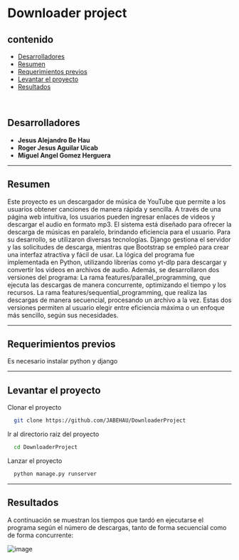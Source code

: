 # Downloader project
## contenido
- [Desarrolladores](#desarrolladores)
- [Resumen](#resumen)
- [Requerimientos previos](#requerimientos-previos)
- [Levantar el proyecto](#levantar-el-proyecto)
- [Resultados](#resultados)
<br>

## Desarrolladores
- **Jesus Alejandro Be Hau**
- **Roger Jesus Aguilar Uicab**
- **Miguel Angel Gomez Herguera**

---
## Resumen

Este proyecto es un descargador de música de YouTube que permite a los usuarios obtener canciones de manera rápida y sencilla. A través de una página web intuitiva, los usuarios pueden ingresar enlaces de videos y descargar el audio en formato mp3.
El sistema está diseñado para ofrecer la descarga de músicas en paralelo, brindando eficiencia para el usuario.
Para su desarrollo, se utilizaron diversas tecnologías. Django gestiona el servidor y las solicitudes de descarga, mientras que Bootstrap se empleó para crear una interfaz atractiva y fácil de usar. La lógica del programa fue implementada en Python, utilizando librerías como yt-dlp para descargar y convertir los videos en archivos de audio. Además, se desarrollaron dos versiones del programa:
La rama features/parallel_programming, que ejecuta las descargas de manera concurrente, optimizando el tiempo y los recursos.
La rama features/sequential_programming, que realiza las descargas de manera secuencial, procesando un archivo a la vez.
Estas dos versiones permiten al usuario elegir entre eficiencia máxima o un enfoque más sencillo, según sus necesidades.

---
## Requerimientos previos
Es necesario instalar python y django

---
## Levantar el proyecto

Clonar el proyecto

```bash
  git clone https://github.com/JABEHAU/DownloaderProject
```

Ir al directorio raiz del proyecto

```bash
  cd DownloaderProject
```

Lanzar el proyecto

```bash
  python manage.py runserver
```

---
## Resultados
A continuación se muestran los tiempos que tardó en ejecutarse el programa según el número de descargas, tanto de forma secuencial como de forma concurrente:

![image](https://github.com/user-attachments/assets/56ba7575-41c7-4f81-ab96-62ace5aaf4eb)
